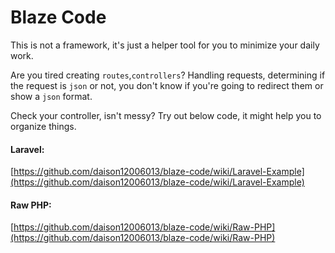 # Blaze Code

This is not a framework, it's just a helper tool for you to minimize your daily work.

Are you tired creating `routes`,`controllers`? Handling requests, determining if the request is `json` or not, you don't know if you're going to redirect them or show a `json` format.

Check your controller, isn't messy? Try out below code, it might help you to organize things.

#### Laravel: 
[https://github.com/daison12006013/blaze-code/wiki/Laravel-Example](https://github.com/daison12006013/blaze-code/wiki/Laravel-Example)

#### Raw PHP: 
[https://github.com/daison12006013/blaze-code/wiki/Raw-PHP](https://github.com/daison12006013/blaze-code/wiki/Raw-PHP)

